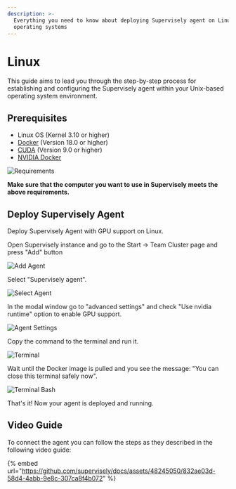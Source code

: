 ```yaml
---
description: >-
  Everything you need to know about deploying Supervisely agent on Linux based
  operating systems
---
```


# Linux

This guide aims to lead you through the step-by-step process for establishing and configuring the Supervisely agent within your Unix-based operating system environment.

## Prerequisites

* Linux OS (Kernel 3.10 or higher)
* [Docker](https://docs.docker.com/engine/install/) (Version 18.0 or higher)
* [CUDA](https://developer.nvidia.com/cuda-downloads) (Version 9.0 or higher)
* [NVIDIA Docker](https://docs.nvidia.com/datacenter/cloud-native/container-toolkit/latest/install-guide.html)

![Requirements](https://github.com/supervisely/developer-portal/assets/48913536/ebc176c8-7648-4cb8-8f50-32e690394838)

**Make sure that the computer you want to use in Supervisely meets the above requirements.**

## Deploy Supervisely Agent

Deploy Supervisely Agent with GPU support on Linux.

Open Supervisely instance and go to the Start -> Team Cluster page and press "Add" button

![Add Agent](https://github.com/supervisely/developer-portal/assets/48913536/ced70275-777f-4643-aefd-991ffc902971)

Select "Supervisely agent".

![Select Agent](https://github.com/supervisely/developer-portal/assets/48913536/753cff60-1a9e-49ad-9121-193141bb2e4e)

In the modal window go to "advanced settings" and check "Use nvidia runtime" option to enable GPU support.

![Agent Settings](https://github.com/supervisely/developer-portal/assets/48913536/014aab71-6dad-4f9f-b5d8-9a2cce36f66e)

Copy the command to the terminal and run it.

![Terminal](https://github.com/supervisely/developer-portal/assets/48913536/6053c5b3-c983-4060-acea-b85152178735)

Wait until the Docker image is pulled and you see the message: "You can close this terminal safely now".

![Terminal Bash](https://github.com/supervisely/developer-portal/assets/48913536/58da5569-7bf3-4176-9a2b-063a0b731bcb)

That's it! Now your agent is deployed and running.

## Video Guide

To connect the agent you can follow the steps as they described in the following video guide:

{% embed url="https://github.com/supervisely/docs/assets/48245050/832ae03d-58d4-4abb-9e8c-307ca8f4b072" %}
